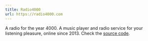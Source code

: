 ```yaml
---
title: Radio4000
url: https://radio4000.com
---
```


A radio for the year 4000. A music player and radio service for your listening pleasure, online since 2013. Check the <a href="https://github.com/radio4000">source code</a>.
